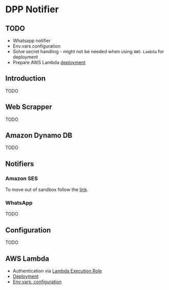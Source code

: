 # DPP Notifier

## TODO

- Whatsapp notifier
- Env.vars configuration
- Solve secret handling - might not be needed when using `AWS Lambda` for
deployment
- Prepare AWS Lambda [deployment](https://docs.aws.amazon.com/lambda/latest/dg/python-package.html)

## Introduction

TODO

## Web Scrapper

TODO

## Amazon Dynamo DB

TODO

## Notifiers

### Amazon SES

To move out of sandbox follow the
[link](https://docs.aws.amazon.com/ses/latest/dg/request-production-access.html).

### WhatsApp

TODO

## Configuration

TODO

## AWS Lambda

- Authentication via [Lambda Execution Role](https://docs.aws.amazon.com/lambda/latest/dg/lambda-intro-execution-role.html)
- [Deployment](https://docs.aws.amazon.com/lambda/latest/dg/python-package.html)
- [Env.vars. configuration](https://docs.aws.amazon.com/lambda/latest/dg/configuration-envvars.html)
